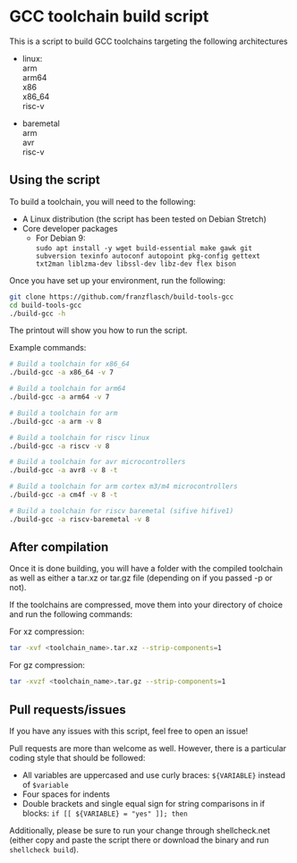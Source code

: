 # GCC toolchain build script

This is a script to build GCC toolchains targeting the following architectures
- linux:  
    arm  
    arm64  
    x86  
    x86_64  
    risc-v
    
- baremetal  
    arm  
    avr  
    risc-v  

## Using the script

To build a toolchain, you will need to the
following:

+ A Linux distribution (the script has been tested on Debian Stretch)
+ Core developer packages
    + For Debian 9:  
    ```sudo apt install -y wget build-essential make gawk git subversion texinfo autoconf autopoint pkg-config gettext txt2man liblzma-dev libssl-dev libz-dev flex bison```

Once you have set up your environment, run the following:

```bash
git clone https://github.com/franzflasch/build-tools-gcc
cd build-tools-gcc
./build-gcc -h
```

The printout will show you how to run the script.

Example commands:

```bash
# Build a toolchain for x86_64
./build-gcc -a x86_64 -v 7

# Build a toolchain for arm64
./build-gcc -a arm64 -v 7

# Build a toolchain for arm
./build-gcc -a arm -v 8

# Build a toolchain for riscv linux
./build-gcc -a riscv -v 8

# Build a toolchain for avr microcontrollers
./build-gcc -a avr8 -v 8 -t

# Build a toolchain for arm cortex m3/m4 microcontrollers
./build-gcc -a cm4f -v 8 -t

# Build a toolchain for riscv baremetal (sifive hifive1)
./build-gcc -a riscv-baremetal -v 8
```

## After compilation

Once it is done building, you will have a folder with the compiled toolchain as well as either a tar.xz or tar.gz file (depending on if you passed -p or not).

If the toolchains are compressed, move them into your directory of choice and run the following commands:

For xz compression:

```bash
tar -xvf <toolchain_name>.tar.xz --strip-components=1
```

For gz compression:

```bash
tar -xvzf <toolchain_name>.tar.gz --strip-components=1
```

## Pull requests/issues

If you have any issues with this script, feel free to open an issue!

Pull requests are more than welcome as well. However, there is a particular coding style that should be followed:

+ All variables are uppercased and use curly braces: ```${VARIABLE}``` instead of ```$variable```
+ Four spaces for indents
+ Double brackets and single equal sign for string comparisons in if blocks: ```if [[ ${VARIABLE} = "yes" ]]; then```

Additionally, please be sure to run your change through shellcheck.net (either copy and paste the script there or download the binary and run `shellcheck build`).
